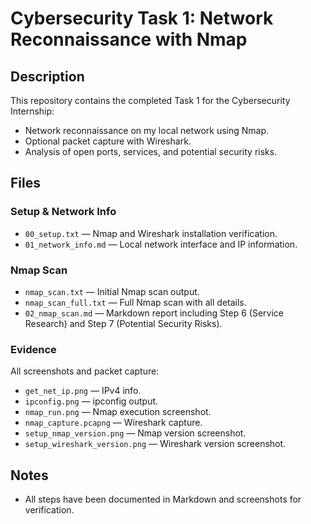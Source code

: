 # Cybersecurity Task 1: Network Reconnaissance with Nmap

## Description
This repository contains the completed Task 1 for the Cybersecurity Internship:
- Network reconnaissance on my local network using Nmap.
- Optional packet capture with Wireshark.
- Analysis of open ports, services, and potential security risks.

## Files

### Setup & Network Info
- `00_setup.txt` — Nmap and Wireshark installation verification.
- `01_network_info.md` — Local network interface and IP information.

### Nmap Scan
- `nmap_scan.txt` — Initial Nmap scan output.
- `nmap_scan_full.txt` — Full Nmap scan with all details.
- `02_nmap_scan.md` — Markdown report including Step 6 (Service Research) and Step 7 (Potential Security Risks).

### Evidence
All screenshots and packet capture:
- `get_net_ip.png` — IPv4 info.
- `ipconfig.png` — ipconfig output.
- `nmap_run.png` — Nmap execution screenshot.
- `nmap_capture.pcapng` — Wireshark capture.
- `setup_nmap_version.png` — Nmap version screenshot.
- `setup_wireshark_version.png` — Wireshark version screenshot.

## Notes
- All steps have been documented in Markdown and screenshots for verification.

